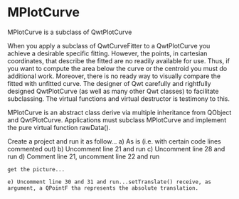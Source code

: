 MPlotCurve
==========

MPlotCurve is a subclass of QwtPlotCurve

When you apply a subclass of QwtCurveFitter to a QwtPlotCurve you achieve a desirable specific fitting. However, the points, in cartesian coordinates, that describe the fitted are no readily available for use. Thus, if you want to compute the area below the curve or the centroid you must do additional work. Moreover, there is no ready way to visually compare the fitted with unfitted curve. The designer of Qwt carefully and rightfully designed QwtPlotCurve (as well as many other Qwt classes) to facilitate subclassing. The virtual functions and virtual destructor is testimony to this.

MPlotCurve is an abstract class derive via multiple inheritance from QObject and QwtPlotCurve. Applications must subclass MPlotCurve and implement the pure virtual function rawData(). 

Create a project and run it as follow...
    a) As is (i.e. with certain code lines commented out)
    b) Uncomment line 21 and run
    c) Uncomment line 28 and run
    d) Comment line 21, uncomment line 22 and run
    
    get the picture...
    
    e) Uncomment line 30 and 31 and run...setTranslate() receive, as argument, a QPointF tha represents the absolute translation.



